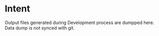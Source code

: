 # Intent

Output files generated during Development process are dumpped here.\
Data dump is not synced with git.
